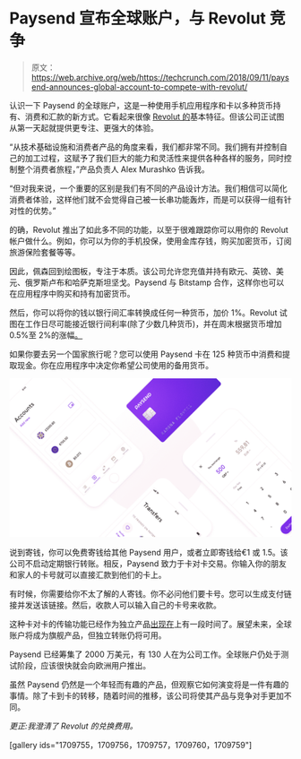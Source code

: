 # Paysend 宣布全球账户，与 Revolut  竞争

> 原文：<https://web.archive.org/web/https://techcrunch.com/2018/09/11/paysend-announces-global-account-to-compete-with-revolut/>

认识一下 Paysend 的全球账户，这是一种使用手机应用程序和卡以多种货币持有、消费和汇款的新方式。它看起来很像 [Revolut 的](https://web.archive.org/web/20230330025038/https://www.revolut.com/fr/?lang=en)基本特征。但该公司正试图从第一天起就提供更专注、更强大的体验。

“从技术基础设施和消费者产品的角度来看，我们都非常不同。我们拥有并控制自己的加工过程，这赋予了我们巨大的能力和灵活性来提供各种各样的服务，同时控制整个消费者旅程，”产品负责人 Alex Murashko 告诉我。

“但对我来说，一个重要的区别是我们有不同的产品设计方法。我们相信可以简化消费者体验，这样他们就不会觉得自己被一长串功能轰炸，而是可以获得一组有针对性的优势。”

的确，Revolut 推出了如此多不同的功能，以至于很难跟踪你可以用你的 Revolut 帐户做什么。例如，你可以为你的手机投保，使用金库存钱，购买加密货币，订阅旅游保险套餐等等。

因此，佩森回到绘图板，专注于本质。该公司允许您充值并持有欧元、英镑、美元、俄罗斯卢布和哈萨克斯坦坚戈。Paysend 与 Bitstamp 合作，这样你也可以在应用程序中购买和持有加密货币。

然后，你可以将你的钱以银行间汇率转换成任何一种货币，加价 1%。Revolut 试图在工作日尽可能接近银行间利率(除了少数几种货币)，并在周末根据货币增加 0.5%至 2%的涨幅[。](https://web.archive.org/web/20230330025038/https://www.revolut.com/fr/help/getting-started/exchanging-currencies/what-foreign-exchange-rate-will-i-get?lang=en)

如果你要去另一个国家旅行呢？您可以使用 Paysend 卡在 125 种货币中消费和提取现金。你在应用程序中决定你希望公司使用的备用货币。

![](img/ff0dccfeac4a7085fb37a049aa6b4455.png)

说到寄钱，你可以免费寄钱给其他 Paysend 用户，或者立即寄钱给€1 或 1.5。该公司不启动定期银行转账。相反，Paysend 致力于卡对卡交易。你输入你的朋友和家人的卡号就可以直接汇款到他们的卡上。

有时候，你需要给你不太了解的人寄钱。你不必问他们要卡号。您可以生成支付链接并发送该链接。然后，收款人可以输入自己的卡号来收款。

这种卡对卡的传输功能已经作为独立产品[出现在](https://web.archive.org/web/20230330025038/https://paysend.com/)上有一段时间了。展望未来，全球账户将成为旗舰产品，但独立转账仍将可用。

Paysend 已经筹集了 2000 万美元，有 130 人在为公司工作。全球账户仍处于测试阶段，应该很快就会向欧洲用户推出。

虽然 Paysend 仍然是一个年轻而有趣的产品，但观察它如何演变将是一件有趣的事情。除了卡到卡的转移，随着时间的推移，该公司将使其产品与竞争对手更加不同。

*更正:我澄清了 Revolut 的兑换费用。*

[gallery ids="1709755，1709756，1709757，1709760，1709759"]